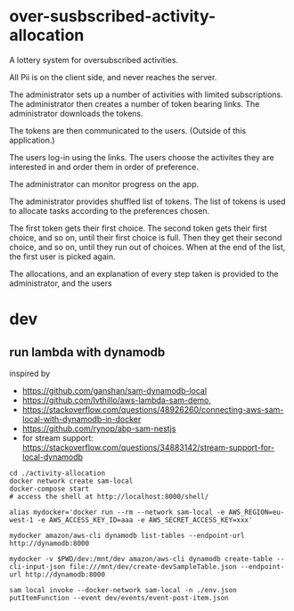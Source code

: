 # over-susbscribed-activity-allocation

A lottery system for oversubscribed activities.

All Pii is on the client side, and never reaches the server.

The administrator sets up a number of activities with limited subscriptions. 
The administrator then creates a number of token bearing links. 
The administrator downloads the tokens.

The tokens are then communicated to the users.
(Outside of this application.)

The users log-in using the links.
The users choose the activites they are interested in and order them in order of preference.

The administrator can monitor progress on the app.

The administrator provides shuffled list of tokens.
The list of tokens is used to allocate tasks according to the preferences chosen.

The first token gets their first choice.
The second token gets their first choice, and so on, until their first choice is full. 
Then they get their second choice, and so on, until they run out of choices.
When at the end of the list, the first user is picked again.

The allocations, and an explanation of every step taken is provided to the administrator, and the users 

# dev
## run lambda with dynamodb

inspired by 

  -    https://github.com/ganshan/sam-dynamodb-local
  -  https://github.com/lvthillo/aws-lambda-sam-demo,
  -  https://stackoverflow.com/questions/48926260/connecting-aws-sam-local-with-dynamodb-in-docker
  -  https://github.com/rynop/abp-sam-nestjs
  -  for stream support: https://stackoverflow.com/questions/34883142/stream-support-for-local-dynamodb


```
cd ./activity-allocation
docker network create sam-local
docker-compose start
# access the shell at http://localhost:8000/shell/

alias mydocker='docker run --rm --network sam-local -e AWS_REGION=eu-west-1 -e AWS_ACCESS_KEY_ID=aaa -e AWS_SECRET_ACCESS_KEY=xxx'

mydocker amazon/aws-cli dynamodb list-tables --endpoint-url http://dynamodb:8000

mydocker -v $PWD/dev:/mnt/dev amazon/aws-cli dynamodb create-table --cli-input-json file:///mnt/dev/create-devSampleTable.json --endpoint-url http://dynamodb:8000

sam local invoke --docker-network sam-local -n ./env.json  putItemFunction --event dev/events/event-post-item.json

```
